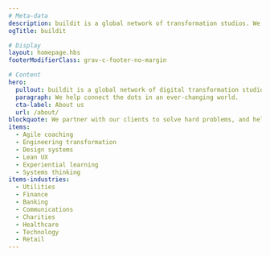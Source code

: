 ```yaml
---
# Meta-data
description: buildit is a global network of transformation studios. We help connect the dots in an ever-changing world
ogTitle: buildit

# Display
layout: homepage.hbs
footerModifierClass: grav-c-footer-no-margin

# Content
hero:
  pullout: buildit is a global network of digital transformation studios
  paragraph: We help connect the dots in an ever-changing world.
  cta-label: About us
  url: /about/
blockquote: We partner with our clients to solve hard problems, and help them deliver world-class products.
items:
  - Agile coaching  
  - Engineering transformation  
  - Design systems
  - Lean UX  
  - Experiential learning
  - Systems thinking
items-industries:
  - Utilities
  - Finance
  - Banking
  - Communications
  - Charities
  - Healthcare
  - Technology
  - Retail
---
```

